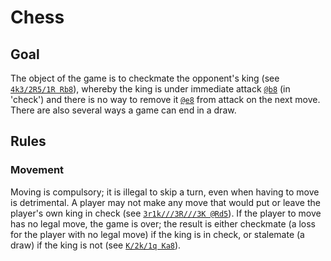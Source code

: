 # Chess

## Goal

The object of the game is to checkmate the opponent's king (see [`4k3/2R5/1R Rb8`](#/chess/scope?st=4k3/2R5/1R&xt=Rb8)), whereby the king is under immediate attack [`@b8`](#/chess/scope?st=4k3/2R5/1R&xt=Rb8,@b8)
 (in 'check') and there is no way to remove it [`@e8`](#/chess/scope?st=4k3/2R5/1R&xt=Rb8,@e8) from attack on the next move. There are also several ways a game can end in a draw.

## Rules

### Movement

Moving is compulsory; it is illegal to skip a turn, even when having to move is detrimental.
A player may not make any move that would put or leave the player's own king in check (see [`3r1k///3R///3K @Rd5`](#/chess/scope?st=3r1k///3R///3K&xt=@Rd5)).
If the player to move has no legal move, the game is over; the result is either checkmate (a loss for the player with no legal move) if the king is in check, or stalemate (a draw) if the king is not (see
[`K/2k/1q Ka8`](#/chess/scope?st=K/2k/1q&xt=@Ka8)).
